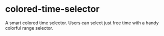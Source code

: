 # colored-time-selector
A smart colored time selector. Users can select just free time with a handy colorful range selector.
